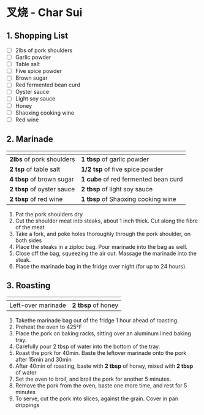 # 叉烧 - Char Sui

## 1. Shopping List
- [ ] 2lbs of pork shoulders
- [ ] Garlic powder
- [ ] Table salt
- [ ] Five spice powder
- [ ] Brown sugar
- [ ] Red fermented bean curd
- [ ] Oyster sauce
- [ ] Light soy sauce
- [ ] Honey
- [ ] Shaoxing cooking wine
- [ ] Red wine

## 2. Marinade
|<!-- -->|<!-- -->|
|---|---|
| **2lbs** of pork shoulders | **1 tbsp** of garlic powder
| **2 tsp** of table salt | **1/2 tsp** of five spice powder |
| **4 tbsp** of brown sugar | **1 cube** of red fermented bean curd |
| **2 tbsp** of oyster sauce | **2 tbsp** of light soy sauce |
| **2 tbsp** of red wine | **1 tbsp** of Shaoxing cooking wine |

1. Pat the pork shoulders dry
2. Cut the shoulder meat into steaks, about 1 inch thick. Cut along the fibre of the meat
3. Take a fork, and poke holes thoroughly through the pork shoulder, on both sides
4. Place the steaks in a ziploc bag. Pour marinade into the bag as well.
5. Close off the bag, squeezing the air out. Massage the marinade into the steak.
6. Place the marinade bag in the fridge over night (for up to 24 hours).

## 3. Roasting
|<!-- -->|<!-- -->|
|---|---|
| Left-over marinade | **2 tbsp** of honey | 

1. Takethe marinade bag out of the fridge 1 hour ahead of roasting.
2. Preheat the oven to 425°F
3. Place the pork on baking racks, sitting over an aluminum lined baking tray.
4. Carefully pour 2 tbsp of water into the bottom of the tray.
5. Roast the pork for 40min. Baste the leftover marinade onto the pork after 15min and 30min
6. After 40min of roasting, baste with **2 tbsp** of honey, mixed with **2 tbsp** of water
7. Set the oven to broil, and broil the pork for another 5 minutes.
8. Remove the pork from the oven, baste one more time, and rest for 5 minutes
9. To serve, cut the pork into slices, against the grain. Cover in pan drippings